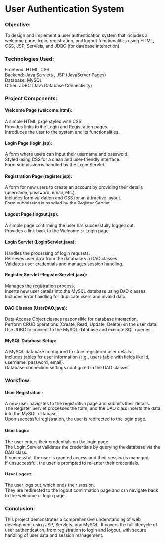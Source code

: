 # User Authentication System

### Objective:
To design and implement a user authentication system that includes a welcome page, login, registration, and logout functionalities using HTML, CSS, JSP, Servlets, and JDBC (for database interaction).

### Technologies Used:
Frontend: HTML, CSS <br>
Backend: Java Servlets , JSP (JavaServer Pages)<br>
Database: MySQL<br>
Other: JDBC (Java Database Connectivity)<br>

### Project Components:

#### Welcome Page (welcome.html):
A simple HTML page styled with CSS.<br>
Provides links to the Login and Registration pages.<br>
Introduces the user to the system and its functionalities.<br>

#### Login Page (login.jsp):
A form where users can input their username and password.<br>
Styled using CSS for a clean and user-friendly interface.<br>
Form submission is handled by the Login Servlet.<br>

#### Registration Page (register.jsp):
A form for new users to create an account by providing their details (username, password, email, etc.).<br>
Includes form validation and CSS for an attractive layout.<br>
Form submission is handled by the Register Servlet.<br>

#### Logout Page (logout.jsp):
A simple page confirming the user has successfully logged out.<br>
Provides a link back to the Welcome or Login page.<br>

#### Login Servlet (LoginServlet.java):
Handles the processing of login requests.<br>
Retrieves user data from the database via DAO classes.<br>
Validates user credentials and manages session handling.<br>

#### Register Servlet (RegisterServlet.java):
Manages the registration process.<br>
Inserts new user details into the MySQL database using DAO classes.<br>
Includes error handling for duplicate users and invalid data.<br>

#### DAO Classes (UserDAO.java):
Data Access Object classes responsible for database interaction.<br>
Perform CRUD operations (Create, Read, Update, Delete) on the user data.<br>
Use JDBC to connect to the MySQL database and execute SQL queries.<br>

#### MySQL Database Setup:
A MySQL database configured to store registered user details.<br>
Includes tables for user information (e.g., users table with fields like id, username, password, email).<br>
Database connection settings configured in the DAO classes.<br>

### Workflow:

#### User Registration:
A new user navigates to the registration page and submits their details.<br>
The Register Servlet processes the form, and the DAO class inserts the data into the MySQL database.<br>
Upon successful registration, the user is redirected to the login page.<br>

#### User Login:
The user enters their credentials on the login page.<br>
The Login Servlet validates the credentials by querying the database via the DAO class.<br>
If successful, the user is granted access and their session is managed.<br>
If unsuccessful, the user is prompted to re-enter their credentials.<br>

#### User Logout:
The user logs out, which ends their session.<br>
They are redirected to the logout confirmation page and can navigate back to the welcome or login page.<br>

### Conclusion:
This project demonstrates a comprehensive understanding of web development using JSP, Servlets, and MySQL. It covers the full lifecycle of user authentication, from registration to login and logout, with secure handling of user data and session management.
